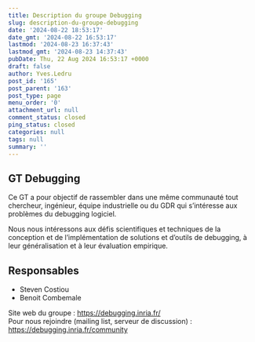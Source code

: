 ```yaml
---
title: Description du groupe Debugging
slug: description-du-groupe-debugging
date: '2024-08-22 18:53:17'
date_gmt: '2024-08-22 16:53:17'
lastmod: '2024-08-23 16:37:43'
lastmod_gmt: '2024-08-23 14:37:43'
pubDate: Thu, 22 Aug 2024 16:53:17 +0000
draft: false
author: Yves.Ledru
post_id: '165'
post_parent: '163'
post_type: page
menu_order: '0'
attachment_url: null
comment_status: closed
ping_status: closed
categories: null
tags: null
summary: ''
---
```


## GT Debugging

Ce GT a pour objectif de rassembler dans une même communauté tout chercheur, ingénieur, équipe industrielle ou du GDR qui s’intéresse aux problèmes du debugging logiciel.

Nous nous intéressons aux défis scientifiques et techniques de la conception et de l’implémentation de solutions et d’outils de debugging, à leur généralisation et à leur évaluation empirique.

## Responsables

  * Steven Costiou
  * Benoit Combemale



Site web du groupe : https://debugging.inria.fr/  
Pour nous rejoindre (mailing list, serveur de discussion) : https://debugging.inria.fr/community
